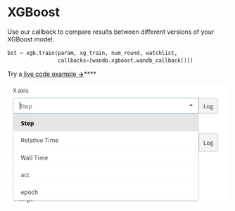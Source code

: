# XGBoost

Use our callback to compare results between different versions of your XGBoost model.

```python
bst = xgb.train(param, xg_train, num_round, watchlist,
                callbacks=[wandb.xgboost.wandb_callback()])
```

Try a[ live code example **→**](http://bit.ly/wandb-xgboost)\*\*\*\*

![](../../.gitbook/assets/image%20%2812%29.png)

